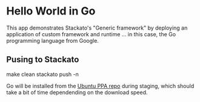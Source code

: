 # Hello World in Go

This app demonstrates Stackato's "Generic framework" by deploying an application of custom framework and runtime ... in this case, the Go programming language from Google.

## Pusing to Stackato

   make clean
   stackato push -n

Go will be installed from the [Ubuntu PPA repo](https://wiki.ubuntu.com/Go) during staging, which should take a bit of time dependending on the download speed.

